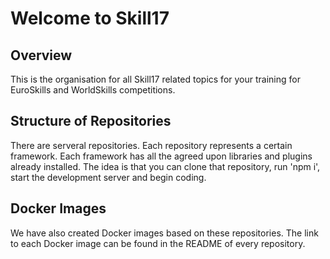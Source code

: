 # Welcome to Skill17

## Overview
This is the organisation for all Skill17 related topics for your training for EuroSkills and WorldSkills competitions.

## Structure of Repositories
There are serveral repositories. Each repository represents a certain framework. Each framework has all the agreed upon libraries and plugins already installed. The idea is that you can clone that repository, run 'npm i', start the development server and begin coding.

## Docker Images
We have also created Docker images based on these repositories. The link to each Docker image can be found in the README of every repository.
